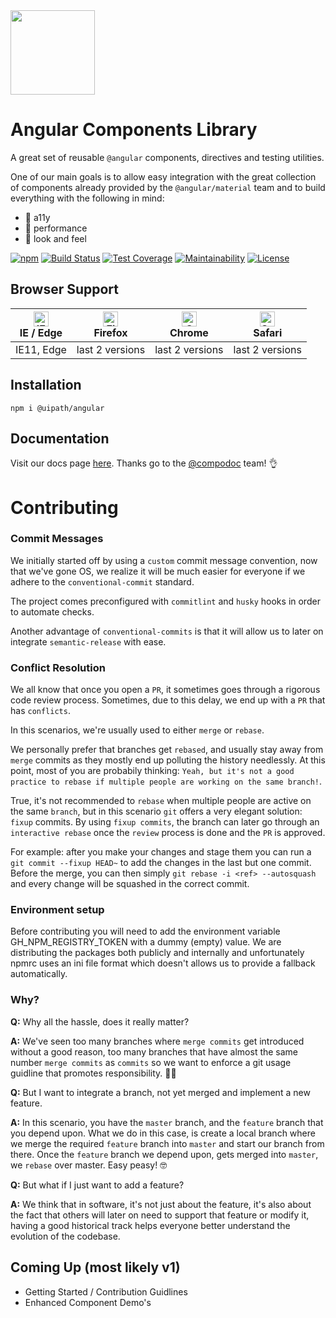 <img src="https://raw.githubusercontent.com/UiPath/angular-components/master/logo.png" width="135" />

# Angular Components Library

A great set of reusable `@angular` components, directives and testing utilities.

One of our main goals is to allow easy integration with the great collection of components already provided by the `@angular/material` team and to build everything with the following in mind:

- 🤘 a11y
- 🚀 performance
- 💖 look and feel

[![npm](https://img.shields.io/npm/v/@uipath/angular.svg)](https://www.npmjs.com/package/@uipath/angular)
[![Build Status](https://uipath.visualstudio.com/angular-components/_apis/build/status/UiPath.angular-components?branchName=master)](https://uipath.visualstudio.com/angular-components/_build/latest?definitionId=387&branchName=master)
[![Test Coverage](https://api.codeclimate.com/v1/badges/61117dc99c96535bbfb2/test_coverage)](https://codeclimate.com/github/UiPath/angular-components/test_coverage)
[![Maintainability](https://api.codeclimate.com/v1/badges/61117dc99c96535bbfb2/maintainability)](https://codeclimate.com/github/UiPath/angular-components/maintainability)
[![License](https://badgen.net/badge/license/MIT/blue)]()

## Browser Support

| [<img src="https://raw.githubusercontent.com/alrra/browser-logos/master/src/edge/edge_48x48.png" alt="IE / Edge" width="24px" height="24px" />](http://godban.github.io/browsers-support-badges/)</br>IE / Edge | [<img src="https://raw.githubusercontent.com/alrra/browser-logos/master/src/firefox/firefox_48x48.png" alt="Firefox" width="24px" height="24px" />](http://godban.github.io/browsers-support-badges/)</br>Firefox | [<img src="https://raw.githubusercontent.com/alrra/browser-logos/master/src/chrome/chrome_48x48.png" alt="Chrome" width="24px" height="24px" />](http://godban.github.io/browsers-support-badges/)</br>Chrome | [<img src="https://raw.githubusercontent.com/alrra/browser-logos/master/src/safari/safari_48x48.png" alt="Safari" width="24px" height="24px" />](http://godban.github.io/browsers-support-badges/)</br>Safari |
| --------- | --------- | --------- | --------- |
| IE11, Edge| last 2 versions| last 2 versions| last 2 versions

## Installation

`npm i @uipath/angular`

## Documentation

Visit our docs page [here](https://uipath.github.io/angular-components). Thanks go to the [@compodoc](https://compodoc.app/) team! 👌

# Contributing

### Commit Messages

We initially started off by using a `custom` commit message convention, now that we've gone OS, we realize it will be much easier for everyone if we adhere to the `conventional-commit` standard.

The project comes preconfigured with `commitlint` and `husky` hooks in order to automate checks.

Another advantage of `conventional-commits` is that it will allow us to later on integrate `semantic-release` with ease.

### Conflict Resolution

We all know that once you open a `PR`, it sometimes goes through a rigorous code review process. Sometimes, due to this delay, we end up with a `PR` that has `conflicts`.

In this scenarios, we're usually used to either `merge` or `rebase`.

We personally prefer that branches get `rebased`, and usually stay away from `merge` commits as they mostly end up polluting the history needlessly. At this point, most of you are probabily thinking: `Yeah, but it's not a good practice to rebase if multiple people are working on the same branch!`.

True, it's not recommended to `rebase` when multiple people are active on the same `branch`, but in this scenario `git` offers a very elegant solution: `fixup` commits. By using `fixup commits`, the branch can later go through an `interactive rebase` once the `review` process is done and the `PR` is approved.

For example: after you make your changes and stage them you can run a `git commit --fixup HEAD~` to add the changes in the last but one commit. Before the merge, you can then simply `git rebase -i <ref> --autosquash` and every change will be squashed in the correct commit.

### Environment setup
Before contributing you will need to add the environment variable GH_NPM_REGISTRY_TOKEN with a dummy (empty) value. We are distributing the packages both publicly and internally and unfortunately npmrc uses an ini file format which doesn't allows us to provide a fallback automatically.

### Why?

**Q:** Why all the hassle, does it really matter?

**A:** We've seen too many branches where `merge commits` get introduced without a good reason, too many branches that have almost the same number `merge commits` as `commits` so we want to enforce a git usage guidline that promotes responsibility. 🐱‍👤

**Q:** But I want to integrate a branch, not yet merged and implement a new feature.

**A:** In this scenario, you have the `master` branch, and the `feature` branch that you depend upon. What we do in this case, is create a local branch where we merge the required `feature` branch into `master` and start our branch from there. Once the `feature` branch we depend upon, gets merged into `master`, we `rebase` over master. Easy peasy! 🤓

**Q:** But what if I just want to add a feature?

**A:** We think that in software, it's not just about the feature, it's also about the fact that others will later on need to support that feature or modify it, having a good historical track helps everyone better understand the evolution of the codebase.

## Coming Up (most likely v1)

- Getting Started / Contribution Guidlines
- Enhanced Component Demo's
